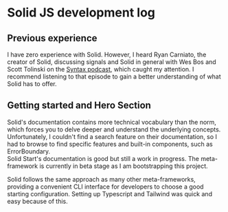 # Solid JS development log

## Previous experience

I have zero experience with Solid. However, I heard Ryan Carniato, the creator of Solid, discussing signals and Solid in general with Wes Bos and Scott Tolinski on the [Syntax podcast](https://syntax.fm/show/577/supper-club-solid-js-with-ryan-carniato), which caught my attention. I recommend listening to that episode to gain a better understanding of what Solid has to offer.

## Getting started and Hero Section

Solid's documentation contains more technical vocabulary than the norm, which forces you to delve deeper and understand the underlying concepts. <br />
Unfortunately, I couldn't find a search feature on their documentation, so I had to browse to find specific features and built-in components, such as ErrorBoundary. <br />
Solid Start's documentation is good but still a work in progress. The meta-framework is currently in beta stage as I am bootstrapping this project. <br />

Solid follows the same approach as many other meta-frameworks, providing a convenient CLI interface for developers to choose a good starting configuration. Setting up Typescript and Tailwind was quick and easy because of this.
